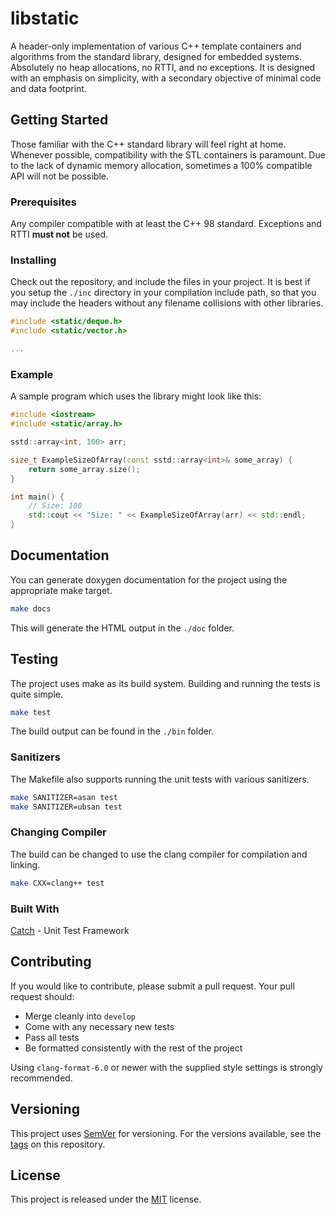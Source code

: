 # libstatic

A header-only implementation of various C++ template containers and algorithms
from the standard library, designed for embedded systems. Absolutely no heap
allocations, no RTTI, and no exceptions. It is designed with an emphasis on
simplicity, with a secondary objective of minimal code and data footprint.


## Getting Started

Those familiar with the C++ standard library will feel right at home. Whenever
possible, compatibility with the STL containers is paramount. Due to the lack of
dynamic memory allocation, sometimes a 100% compatible API will not be possible.


### Prerequisites

Any compiler compatible with at least the C++ 98 standard. Exceptions and RTTI
**must not** be used.


### Installing

Check out the repository, and include the files in your project. It is best if
you setup the `./inc` directory in your compilation include path, so that you
may include the headers without any filename collisions with other libraries.

```c++
#include <static/deque.h>
#include <static/vector.h>

...
```


### Example

A sample program which uses the library might look like this:

```c++
#include <iostream>
#include <static/array.h>

sstd::array<int, 100> arr;

size_t ExampleSizeOfArray(const sstd::array<int>& some_array) {
	return some_array.size();
}

int main() {
	// Size: 100
	std::cout << "Size: " << ExampleSizeOfArray(arr) << std::endl;
}
```


## Documentation

You can generate doxygen documentation for the project using the appropriate
make target.

```bash
make docs
```

This will generate the HTML output in the `./doc` folder.


## Testing

The project uses make as its build system. Building and running the tests is
quite simple.

```bash
make test
```

The build output can be found in the `./bin` folder.


### Sanitizers

The Makefile also supports running the unit tests with various sanitizers.

```bash
make SANITIZER=asan test
make SANITIZER=ubsan test
```


### Changing Compiler

The build can be changed to use the clang compiler for compilation and linking.

```bash
make CXX=clang++ test
```


### Built With

[Catch](https://github.com/catchorg/Catch2/tree/Catch1.x) - Unit Test Framework


## Contributing

If you would like to contribute, please submit a pull request. Your pull request
should:

* Merge cleanly into `develop`
* Come with any necessary new tests
* Pass all tests
* Be formatted consistently with the rest of the project

Using `clang-format-6.0` or newer with the supplied style settings is strongly
recommended.


## Versioning

This project uses [SemVer](https://semver.org/) for versioning. For the versions
available, see the [tags](https://github.com/mdk754/libstatic/tags) on this
repository.


## License

This project is released under the [MIT](LICENSE.md) license.
